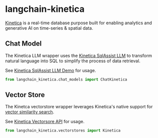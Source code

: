 # langchain-kinetica

[Kinetica](https://www.kinetica.com/) is a real-time database purpose built for enabling
analytics and generative AI on time-series & spatial data.

## Chat Model

The Kinetica LLM wrapper uses the [Kinetica SqlAssist
LLM](https://docs.kinetica.com/7.2/sql-gpt/concepts/) to transform natural language into
SQL to simplify the process of data retrieval.

See [Kinetica SqlAssist LLM Demo](/docs/integrations/chat/kinetica) for usage.

```python
from langchain_kinetica.chat_models import ChatKinetica
```

## Vector Store

The Kinetca vectorstore wrapper leverages Kinetica's native support for [vector
similarity search](https://docs.kinetica.com/7.2/vector_search/).

See [Kinetica Vectorsore API](/docs/integrations/vectorstores/kinetica) for usage.

```python
from langchain_kinetica.vectorstores import Kinetica
```
